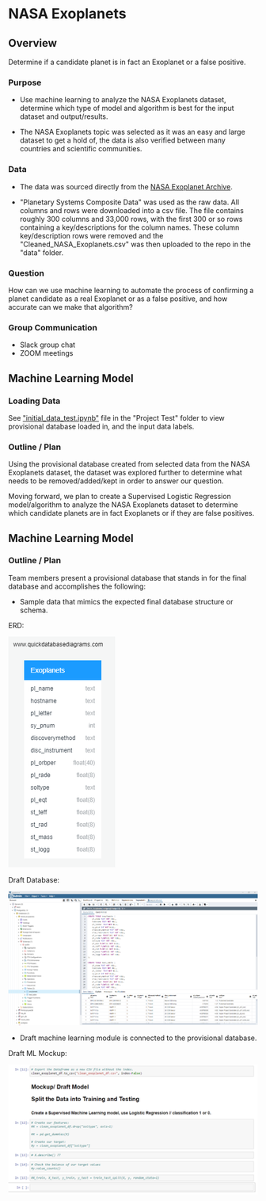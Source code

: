 # NASA Exoplanets

## Overview

Determine if a candidate planet is in fact an Exoplanet or a false positive.

### Purpose

* Use machine learning to analyze the NASA Exoplanets dataset, determine which type of model and algorithm is best for the input dataset and output/results.

* The NASA Exoplanets topic was selected as it was an easy and large dataset to get a hold of, the data is also verified between many countries and scientific communities.

### Data

* The data was sourced directly from the [NASA Exoplanet Archive](https://exoplanetarchive.ipac.caltech.edu/docs/data.html).

* "Planetary Systems Composite Data" was used as the raw data. All columns and rows were downloaded into a csv file. The file contains roughly 300 columns and 33,000 rows, with the first 300 or so rows containing a key/descriptions for the column names. These column key/description rows were removed and the "Cleaned_NASA_Exoplanets.csv" was then uploaded to the repo in the "data" folder.

### Question

How can we use machine learning to automate the process of confirming a planet candidate as a real Exoplanet or as a false positive, and how accurate can we make that algorithm?

### Group Communication

* Slack group chat
* ZOOM meetings

## Machine Learning Model

### Loading Data

See ["initial_data_test.ipynb"](/Project-Test/initial_data_test.ipynb) file in the "Project Test" folder to view provisional database loaded in, and the input data labels.

### Outline / Plan

Using the provisional database created from selected data from the NASA Exoplanets dataset, the dataset was explored further to determine what needs to be removed/added/kept in order to answer our question.

Moving forward, we plan to create a Supervised Logistic Regression model/algorithm to analyze the NASA Exoplanets dataset to determine which candidate planets are in fact Exoplanets or if they are false positives.


## Machine Learning Model

### Outline / Plan

Team members present a provisional database that stands in for the final database and accomplishes the following:

* Sample data that mimics the expected final database structure or schema.

ERD:

![ERD](https://raw.githubusercontent.com/psidhu42/Group-3-NASA-Exoplanets/Kris/Project-Test/QuickDBD-export.png)


Draft Database:

![Draft_Database](https://raw.githubusercontent.com/psidhu42/Group-3-NASA-Exoplanets/Kris/Project-Test/Draft_Database.png)


* Draft machine learning module is connected to the provisional database.

Draft ML Mockup:

![Draft_ML_Mockup](https://raw.githubusercontent.com/psidhu42/Group-3-NASA-Exoplanets/Kris/Project-Test/Draft_ML_Module.png)
